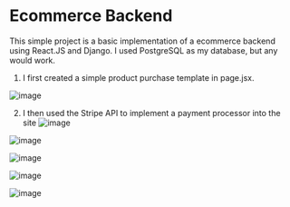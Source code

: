 # Ecommerce Backend

This simple project is a basic implementation of a ecommerce backend using React.JS and Django. I used PostgreSQL as my database, but any would work.

1. I first created a simple product purchase template in page.jsx.

![image](https://github.com/hwu27/ecommerce-backend/assets/130116077/73e72b72-abb1-4980-8f65-c26de3fa8a4b)

2. I then used the Stripe API to implement a payment processor into the site
![image](https://github.com/hwu27/ecommerce-backend/assets/130116077/82cfd53a-5534-451d-a296-8424b3a74957)

![image](https://github.com/hwu27/ecommerce-backend/assets/130116077/7631ebfe-b53c-4dc3-86bd-163c6346e31f)

![image](https://github.com/hwu27/ecommerce-backend/assets/130116077/0ea84b5a-fc6b-4057-a520-766a872d501a)


![image](https://github.com/hwu27/ecommerce-backend/assets/130116077/813de11a-216f-402d-8650-63e7cbbd480d)

![image](https://github.com/hwu27/ecommerce-backend/assets/130116077/f1f04dfb-e784-4e54-b366-fa6c0fa084d5)
